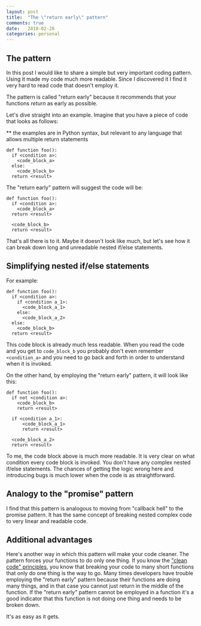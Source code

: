 ```yaml
---
layout: post
title:  "The \"return early\" pattern"
comments: true
date:   2018-02-28
categories: personal
---
```


## The pattern
In this post I would like to share a simple but very important coding pattern. Using it
made my code much more readable. Since I discovered it I find it very hard to read
code that doesn't employ it.

The pattern is called "return early" because it recommends that your functions
*return* as early as possible.

Let's dive straight into an example. Imagine that you have a piece of code that
looks as follows:

** the examples are in Python syntax, but relevant to any language
that allows multiple return statements

```
def function foo():
  if <condition a>:
    <code_block_a>
  else:
    <code_block_b>
  return <result>
```

The "return early" pattern will suggest the code will be:

```
def function foo():
  if <condition a>:
    <code_block_a>
  return <result>
  
  <code_block_b>
  return <result>
```

That's all there is to it. Maybe it doesn't look like much, but let's
see how it can break down long and unreadable nested if/else statements.

## Simplifying nested if/else statements
For example:

```
def function foo():
  if <condition a>:
    if <condition a_1>:
      <code_block_a_1>
    else:
      <code_block_a_2>
  else:
    <code_block_b>
  return <result>
```

This code block is already much less readable. When you read the code and you get
to `code_block_b` you probably don't even remember `<condition_a>` and you need
to go back and forth in order to understand when it is invoked.

On the other hand, by employing the "return early" pattern, it will look like this:

```
def function foo():
  if not <condition a>:
    <code_block_b>
    return <result>
  
  if <condition a_1>:
      <code_block_a_1>
      return <result>
    
  <code_block_a_2>
  return <result>
```
To me, the code block above is much more readable. It is very clear on what condition
every code block is invoked. You don't have any complex nested if/else statements.
The chances of getting the logic wrong here and introducing bugs is much lower
when the code is as straightforward.

## Analogy to the "promise" pattern
I find that this pattern is analogous to moving from "callback hell" to the promise
pattern. It has the same concept of breaking nested complex code to very linear
and readable code.

## Additional advantages
Here's another way in which this pattern will make your code cleaner. The pattern
forces your functions to do only one thing. If you know the ["clean code" principles](/code/2017/11/05/Clean-code-main-takeaways.html),
you know that breaking your code to many short functions that only do one thing is
the way to go. Many times developers have trouble employing the "return early" pattern
because their functions are doing many things, and in that case you cannot just
return in the middle of the function. If the "return early" pattern cannot be
employed in a function it's a good indicator that this function is not doing one
thing and needs to be broken down.

It's as easy as it gets.
